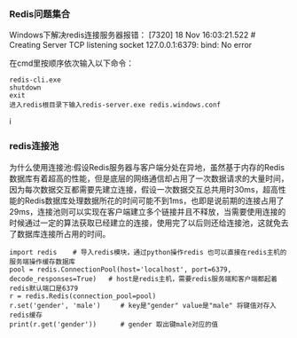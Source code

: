 ### Redis问题集合

Windows下解决redis连接服务器报错：
[7320] 18 Nov 16:03:21.522 # Creating Server TCP listening socket 127.0.0.1:6379: bind: No error

在cmd里按顺序依次输入以下命令：
```
redis-cli.exe
shutdown
exit
进入redis根目录下输入redis-server.exe redis.windows.conf
```

i

### redis连接池

为什么使用连接池:假设Redis服务器与客户端分处在异地，虽然基于内存的Redis数据库有着超高的性能，但是底层的网络通信却占用了一次数据请求的大量时间，因为每次数据交互都需要先建立连接，假设一次数据交互总共用时30ms，超高性能的Redis数据库处理数据所花的时间可能不到1ms，也即是说前期的连接占用了29ms，连接池则可以实现在客户端建立多个链接并且不释放，当需要使用连接的时候通过一定的算法获取已经建立的连接，使用完了以后则还给连接池，这就免去了数据库连接所占用的时间。
```
import redis    # 导入redis模块，通过python操作redis 也可以直接在redis主机的服务端操作缓存数据库    
pool = redis.ConnectionPool(host='localhost', port=6379, decode_responses=True)   # host是redis主机，需要redis服务端和客户端都起着 redis默认端口是6379
r = redis.Redis(connection_pool=pool)
r.set('gender', 'male')     # key是"gender" value是"male" 将键值对存入redis缓存
print(r.get('gender'))      # gender 取出键male对应的值
```



 

 

 

 

 

